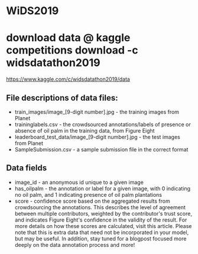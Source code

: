 # WiDS2019

# download data @ kaggle competitions download -c widsdatathon2019
https://www.kaggle.com/c/widsdatathon2019/data

## File descriptions of data files:

- train_images/image_[9-digit number].jpg - the training images from Planet
- traininglabels.csv - the crowdsourced annotations/labels of presence or absence of oil palm in the training data, from Figure Eight
- leaderboard_test_data/image_[9-digit number].jpg - the test images from Planet
- SampleSubmission.csv - a sample submission file in the correct format


## Data fields
- image_id - an anonymous id unique to a given image
- has_oilpalm - the annotation or label for a given image, with 0 indicating no oil palm, and 1 indicating presence of oil palm plantations
- score - confidence score based on the aggregated results from crowdsourcing the annotations. This describes the level of agreement between multiple contributors, weighted by the contributor's trust score, and indicates Figure Eight's confidence in the validity of the result. For more details on how these scores are calculated, visit this article. Please note that this is extra data that need not be incorporated in your model, but may be useful. In addition, stay tuned for a blogpost focused more deeply on the data annotation process and more!

